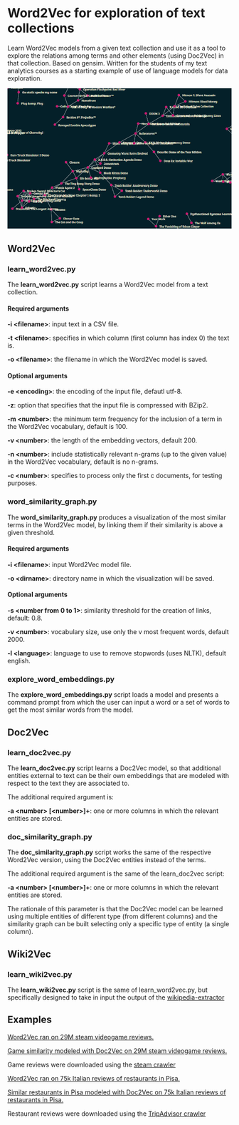 # Word2Vec for exploration of text collections

Learn Word2Vec models from a given text collection and use it as a tool to explore the relations among terms and other elements (using Doc2Vec) in that collection.
Based on gensim. 
Written for the students of my text analytics courses as a starting example of use of language models for data exploration.

![Similarity of video games](graph.png)

## Word2Vec

### learn_word2vec.py

The **learn_word2vec.py** script learns a Word2Vec model from a text collection.

#### Required arguments

**-i \<filename>**: input text in a CSV file.

**-t \<filename>**: specifies in which column (first column has index 0) the text is.

**-o \<filename>**: the filename in which the Word2Vec model is saved.

#### Optional arguments

**-e \<encoding>**: the encoding of the input file, defautl utf-8.

**-z**: option that specifies that the input file is compressed with BZip2.

**-m \<number>**:  the minimum term frequency for the inclusion of a term in the Word2Vec vocabulary, default is 100.

**-v \<number>**: the length of the embedding vectors, default 200.

**-n \<number>**: include statistically relevant n-grams (up to the given value) in the Word2Vec vocabulary, default is no n-grams.

**-c \<number>**: specifies to process only the first c documents, for testing purposes.

### word_similarity_graph.py

The **word_similarity_graph.py** produces a visualization of the most similar terms in the Word2Vec model, by linking them if their similarity is above a given threshold.

#### Required arguments

**-i \<filename>**: input Word2Vec model file.

**-o \<dirname>**: directory name in which the visualization will be saved.

#### Optional arguments

**-s \<number from 0 to 1>**: similarity threshold for the creation of links, default: 0.8.

**-v \<number>**: vocabulary size, use only the v most frequent words, default 2000.

**-l \<language>**: language to use to remove stopwords (uses NLTK), default english.

### explore_word_embeddings.py

The **explore_word_embeddings.py** script loads a model and presents a command prompt from which the user can input a word or a set of words to get the most similar words from the model.


## Doc2Vec

### learn_doc2vec.py

The **learn_doc2vec.py** script learns a Doc2Vec model, so that additional entities external to text can be their own embeddings that are modeled with respect to the text they are associated to.

The additional required argument is:

**-a \<number> [\<number>]+**: one or more columns in which the relevant entities are stored.

### doc_similarity_graph.py

The **doc_similarity_graph.py** script works the same of the respective Word2Vec version, using the Doc2Vec entities instead of the terms.

The additional required argument is the same of the learn_doc2vec script:

**-a \<number> [\<number>]+**: one or more columns in which the relevant entities are stored.

The rationale of this parameter is that the Doc2Vec model can be learned using multiple entities of different type (from different columns) and the similarity graph can be built selecting only a specific type of entity (a single column).

## Wiki2Vec

### learn_wiki2vec.py

The **learn_wiki2vec.py** script is the same of learn_word2vec.py, but specifically designed to take in input the output of the [wikipedia-extractor](https://github.com/aesuli/wikipedia-extractor)


## Examples

[Word2Vec ran on 29M steam videogame reviews.](http://www.esuli.it/demo/embeddings/game_w2v/index.html)

[Game similarity modeled with Doc2Vec on 29M steam videogame reviews.](http://www.esuli.it/demo/embeddings/game_d2v/index.html)

Game reviews were downloaded using the [steam crawler](https://github.com/aesuli/steam-crawler)

[Word2Vec ran on 75k Italian reviews of restaurants in Pisa.](http://www.esuli.it/demo/embeddings/pisa_rest_w2v/index.html)

[Similar restaurants in Pisa modeled with Doc2Vec on 75k Italian reviews of restaurants in Pisa.](http://www.esuli.it/demo/embeddings/pisa_rest_d2v/index.html)

Restaurant reviews were downloaded using the [TripAdvisor crawler](https://github.com/aesuli/trip-advisor-crawler)
